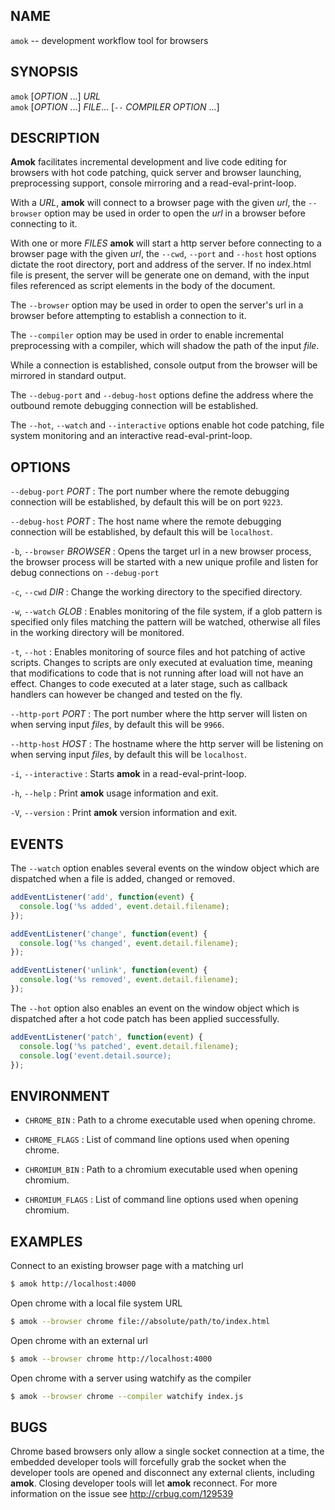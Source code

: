 ## NAME

`amok` -- development workflow tool for browsers

## SYNOPSIS

`amok` [*OPTION* ...] _URL_  
`amok` [*OPTION* ...] _FILE_... [`--` *COMPILER OPTION* ...]  

## DESCRIPTION

**Amok** facilitates incremental development and live code editing for browsers with hot code patching,
quick server and browser launching, preprocessing support, console mirroring and a read-eval-print-loop.

With a _URL_, **amok** will connect to a browser page with the given _url_,
the `--browser` option may be used in order to open the _url_ in a browser before connecting to it.

With one or more _FILES_ **amok** will start a http server before connecting to a browser page with the given _url_,
the `--cwd`, `--port` and `--host` host options dictate the root directory, port and address of the server.
If no index.html file is present, the server will be generate one on demand, with the input files
referenced as script elements in the body of the document.

The `--browser` option may be used in order to open the server's url in a browser before attempting to establish a connection to it.

The `--compiler` option may be used in order to enable incremental preprocessing
with a compiler, which will shadow the path of the input _file_.

While a connection is established, console output from the browser will be mirrored in standard output.

The `--debug-port` and `--debug-host` options define the address where the
outbound remote debugging connection will be established.

The `--hot`, `--watch` and `--interactive` options enable hot code patching,
file system monitoring and an interactive read-eval-print-loop.

## OPTIONS

`--debug-port` _PORT_
:   The port number where the remote debugging connection will be established,
by default this will be on port `9223`.

`--debug-host` _PORT_
:   The host name where the remote debugging connection will be established,
by default this will be `localhost`.

`-b`, `--browser` _BROWSER_
:   Opens the target url in a new browser process, the browser process will be started with a new unique profile and listen for debug connections on `--debug-port`

`-c`, `--cwd` _DIR_
:   Change the working directory to the specified directory.

`-w`, `--watch` _GLOB_
:   Enables monitoring of the file system, if a glob pattern is specified only files matching the pattern will be watched,
otherwise all files in the working directory will be monitored.

`-t`, `--hot`
:   Enables monitoring of source files and hot patching of active scripts.
Changes to scripts are only executed at evaluation time, meaning that modifications to code that is not running after load will not have an effect.
Changes to code executed at a later stage, such as callback handlers can however be changed and tested on the fly.

`--http-port` _PORT_
:   The port number where the http server will listen on when serving input *files*,
by default this will be `9966`.

`--http-host` _HOST_
:   The hostname where the http server will be listening on when serving input *files*,
by default this will be `localhost`.

`-i`, `--interactive`
:   Starts **amok** in a read-eval-print-loop.

`-h`, `--help`
:   Print **amok** usage information and exit.

`-V`, `--version`
:   Print **amok** version information and exit.

## EVENTS

The `--watch` option enables several events on the window object which are
dispatched when a file is added, changed or removed.

```js
addEventListener('add', function(event) {
  console.log('%s added', event.detail.filename);
});

addEventListener('change', function(event) {
  console.log('%s changed', event.detail.filename);
});

addEventListener('unlink', function(event) {
  console.log('%s removed', event.detail.filename);
});
```

The `--hot` option also enables an event on the window object which is
dispatched after a hot code patch has been applied successfully.

```js
addEventListener('patch', function(event) {
  console.log('%s patched', event.detail.filename);
  console.log('event.detail.source);
});
```

## ENVIRONMENT

* `CHROME_BIN`
:   Path to a chrome executable used when opening chrome.

* `CHROME_FLAGS`
:   List of command line options used when opening chrome.

* `CHROMIUM_BIN`
:   Path to a chromium executable used when opening chromium.

* `CHROMIUM_FLAGS`
:   List of command line options used when opening chromium.

## EXAMPLES

Connect to an existing browser page with a matching url
```sh
$ amok http://localhost:4000
```

Open chrome with a local file system URL

```sh
$ amok --browser chrome file://absolute/path/to/index.html
```

Open chrome with an external url

```sh
$ amok --browser chrome http://localhost:4000
```

Open chrome with a server using watchify as the compiler

```sh
$ amok --browser chrome --compiler watchify index.js
```

## BUGS

Chrome based browsers only allow a single socket connection at a time,
the embedded developer tools will forcefully grab the socket when
the developer tools are opened and disconnect any external clients, including **amok**.
Closing developer tools will let **amok** reconnect.
For more information on the issue see <http://crbug.com/129539>